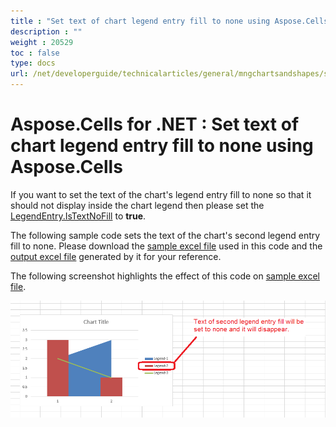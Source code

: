 ```yaml
---
title : "Set text of chart legend entry fill to none using Aspose.Cells" 
description : "" 
weight : 20529 
toc : false
type: docs
url: /net/developerguide/technicalarticles/general/mngchartsandshapes/set+text+of+chart+legend+entry+fill+to+none+using+aspose.cells/
---
```


# Aspose.Cells for .NET : Set text of chart legend entry fill to none using Aspose.Cells


If you want to set the text of the chart's legend entry fill to none so that it should not display inside the chart legend then please set the [LegendEntry.IsTextNoFill](https://apireference.aspose.com/net/cells/aspose.cells.charts/legendentry/properties/istextnofill) to **true**.

The following sample code sets the text of the chart's second legend entry fill to none. Please download the [sample excel file](https://docs2.aspose.com/cells/net/attachments/5013818/5115219.xlsx) used in this code and the [output excel file](https://docs2.aspose.com/cells/net/attachments/5013818/5115217.xlsx) generated by it for your reference.

The following screenshot highlights the effect of this code on [sample excel file](https://docs2.aspose.com/cells/net/attachments/5013818/5115219.xlsx).

![image](5115216.png)

